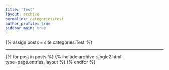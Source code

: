 ```yaml
---
title: 'Test'
layout: archive
permalink: categories/test
author_profile: true
sidebar_main: true
---
```


{% assign posts = site.categories.Test %} <hr />
{% for post in posts %} {% include archive-single2.html type=page.entries_layout %} {% endfor %}

&nbsp;
